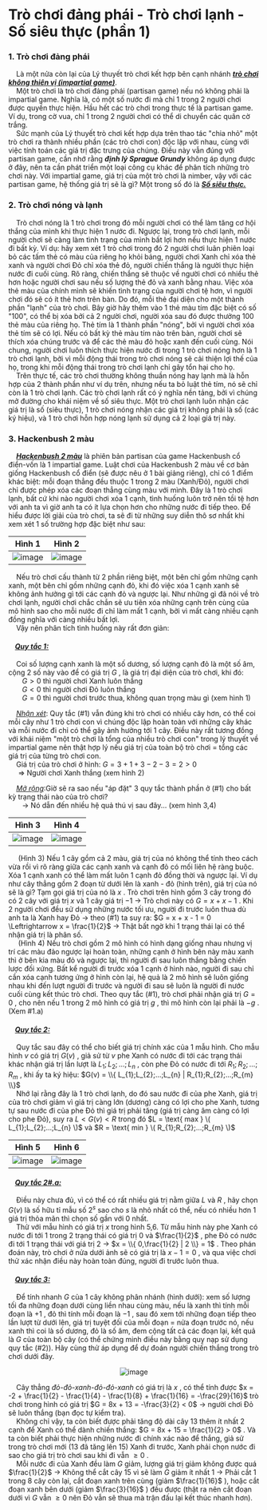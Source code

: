 # Trò chơi đảng phái - Trò chơi lạnh - Số siêu thực (phần 1)
### 1. Trò chơi đảng phái
&nbsp;&nbsp;&nbsp;&nbsp;Là một nửa còn lại của Lý thuyết trò chơi kết hợp bên cạnh nhánh ***<ins>trò chơi không thiên vị (impartial game)</ins>***. <br>
&nbsp;&nbsp;&nbsp;&nbsp;Một trò chơi là trò chơi đảng phái (partisan game) nếu nó không phải là impartial game. Nghĩa là, có một số nước đi mà chỉ 1 trong 2 người chơi được quyền thực hiện. Hầu hết các trò chơi trong thực tế là partisan game. Ví dụ, trong cờ vua, chỉ 1 trong 2 người chơi có thể di chuyển các quân cờ trắng. <br>
&nbsp;&nbsp;&nbsp;&nbsp;Sức mạnh của Lý thuyết trò chơi kết hợp dựa trên thao tác "chia nhỏ" một trò chơi ra thành nhiều phần (các trò chơi con) độc lập với nhau, cùng với việc tính toán các giá trị đặc trưng của chúng. Điều này vẫn đúng với partisan game, cần nhớ rằng ***định lý Sprague Grundy*** không áp dụng được ở đây, nên ta cần phát triển một loại công cụ khác để phân tích những trò chơi này. Với impartial game, giá trị của một trò chơi là nimber, vậy với các partisan game, hệ thống giá trị sẽ là gì? Một trong số đó là ***<ins>Số siêu thực.</ins>*** <br>
### 2. Trò chơi nóng và lạnh 
&nbsp;&nbsp;&nbsp;&nbsp;Trò chơi nóng là 1 trò chơi trong đó mỗi người chơi có thể làm tăng cơ hội thắng của mình khi thực hiện 1 nước đi. Ngược lại, trong trò chơi lạnh, mỗi người chơi sẽ càng làm tình trạng của mình bất lợi hơn nếu thực hiện 1 nước đi bất kỳ. Ví dụ: hãy xem xét 1 trò chơi trong đó 2 người chơi luân phiên loại bỏ các tấm thẻ có màu của riêng họ khỏi bảng, người chơi Xanh chỉ xóa thẻ xanh và người chơi Đỏ chỉ xóa thẻ đỏ, người chiến thắng là người thực hiện nước đi cuối cùng. Rõ ràng, chiến thắng sẽ thuộc về người chơi có nhiều thẻ hơn hoặc người chơi sau nếu số lượng thẻ đỏ và xanh bằng nhau. Việc xóa thẻ màu của chính mình sẽ khiến tình trạng của người chơi tệ hơn, vì người chơi đó sẽ có ít thẻ hơn trên bàn. Do đó, mỗi thẻ đại diện cho một thành phần "lạnh" của trò chơi. Bây giờ hãy thêm vào 1 thẻ màu tím đặc biệt có số "100", có thể bị xóa bởi cả 2 người chơi, người xóa sau đó được thưởng 100 thẻ màu của riêng họ. Thẻ tím là 1 thành phần "nóng", bởi vì người chơi xóa thẻ tím sẽ có lợi. Nếu có bất kỳ thẻ màu tím nào trên bàn, người chơi sẽ thích xóa chúng trước và để các thẻ màu đỏ hoặc xanh đến cuối cùng. Nói chung, người chơi luôn thích thực hiện nước đi trong 1 trò chơi nóng hơn là 1 trò chơi lạnh, bởi vì mỗi động thái trong trò chơi nóng sẽ cải thiện lợi thế của họ, trong khi mỗi động thái trong trò chơi lạnh chỉ gây tổn hại cho họ. <br>
&nbsp;&nbsp;&nbsp;&nbsp;Trên thực tế, các trò chơi thường không thuần nóng hay lạnh mà là hỗn hợp của 2 thành phần như ví dụ trên, nhưng nếu ta bỏ luật thẻ tím, nó sẽ chỉ còn là 1 trò chơi lạnh. Các trò chơi lạnh rất có ý nghĩa nền tảng, bởi vì chúng mở đường cho khái niệm về số siêu thực. Một trò chơi lạnh luôn nhận các giá trị là số (siêu thực), 1 trò chơi nóng nhận các giá trị không phải là số (các ký hiệu), và 1 trò chơi hỗn hợp nóng lạnh sử dụng cả 2 loại giá trị này.  <br>
### 3. Hackenbush 2 màu 
&nbsp;&nbsp;&nbsp;&nbsp;***<ins>Hackenbush 2 màu</ins>*** là phiên bản partisan của game Hackenbush cổ điển-vốn là 1 impartial game. Luật chơi của Hackenbush 2 màu về cơ bản giống Hackenbush cổ điển (sẽ được nêu ở 1 bài giảng riêng), chỉ có 1 điểm khác biệt: mỗi đoạn thẳng đều thuộc 1 trong 2 màu (Xanh/Đỏ), người chơi chỉ được phép xóa các đoạn thẳng cùng màu với mình. Đây là 1 trò chơi lạnh, bất cứ khi nào người chơi xóa 1 cạnh, tình huống luôn trở nên tồi tệ hơn với anh ta vì giờ anh ta có ít lựa chọn hơn cho những nước đi tiếp theo. Để hiểu được lời giải của trò chơi, ta sẽ đi từ những suy diễn thô sơ nhất khi xem xét 1 số trường hợp đặc biệt như sau: <br>
<div align="center">

Hình 1            | Hình 2
:-------------------------:|:-------------------------:
![image](https://github.com/MustardLawyer1995/LTTC-LTTCKH/assets/156400720/5a2f129b-fe6c-4810-b1c5-9cb5ba6c50b3) | ![image](https://github.com/MustardLawyer1995/LTTC-LTTCKH/assets/156400720/e712de9d-6151-4cca-828b-3090b1c96ed3)
</div>

&nbsp;&nbsp;&nbsp;&nbsp;Nếu trò chơi cấu thành từ 2 phần riêng biệt, một bên chỉ gồm những cạnh xanh, một bên chỉ gồm những cạnh đỏ, khi đó việc xóa 1 cạnh xanh sẽ không ảnh hưởng gì tới các cạnh đỏ và ngược lại. Như những gì đã nói về trò chơi lạnh, người chơi chắc chắn sẽ ưu tiên xóa những cạnh trên cùng của mô hình sao cho mỗi nước đi chỉ làm mất 1 cạnh, bởi vì mất càng nhiều cạnh đồng nghĩa với càng nhiều bất lợi. <br>
&nbsp;&nbsp;&nbsp;&nbsp;Vậy nên phân tích tình huống này rất đơn giản:<br>
#### &nbsp;&nbsp;&nbsp;&nbsp;***<ins>Quy tắc 1:</ins>***
&nbsp;&nbsp;&nbsp;&nbsp;Coi số lượng cạnh xanh là một số dương, số lượng cạnh đỏ là một số âm, cộng 2 số này vào để có giá trị $G$ , là giá trị đại diện của trò chơi, khi đó: <br>
&nbsp;&nbsp;&nbsp;&nbsp;&nbsp;&nbsp; $G > 0$ thì người chơi Xanh luôn thắng <br>
&nbsp;&nbsp;&nbsp;&nbsp;&nbsp;&nbsp; $G < 0$ thì người chơi Đỏ luôn thắng <br>
&nbsp;&nbsp;&nbsp;&nbsp;&nbsp;&nbsp; $G = 0$ thì người chơi trước thua, không quan trọng màu gì (xem hình 1) <br>

&nbsp;&nbsp;&nbsp;&nbsp;*<ins>Nhận xét</ins>*: Quy tắc (#1) vẫn đúng khi trò chơi có nhiều cây hơn, có thể coi mỗi cây như 1 trò chơi con vì chúng độc lập hoàn toàn với những cây khác và mỗi nước đi chỉ có thể gây ảnh hưởng tới 1 cây. Điều này rất tương đồng với khái niệm "một trò chơi là tổng của nhiều trò chơi con" trong lý thuyết về impartial game nên thật hợp lý nếu giá trị của toàn bộ trò chơi = tổng các giá trị của từng trò chơi con. <br>
&nbsp;&nbsp;&nbsp;&nbsp;Giá trị của trò chơi ở hình: $G = 3 + 1 + 3 - 2 - 3 = 2 > 0$ <br>
&nbsp;&nbsp;&nbsp;&nbsp; $\Rightarrow$ Người chơi Xanh thắng (xem hình 2) <br>

&nbsp;&nbsp;&nbsp;&nbsp;*<ins>Mở rộng</ins>*:Giờ sẽ ra sao nếu "áp đặt" 3 quy tắc thành phần ở (#1) cho bất kỳ trạng thái nào của trò chơi? <br>
&nbsp;&nbsp;&nbsp;&nbsp;&nbsp;&nbsp; $\rightarrow$ Nó dẫn đến nhiều hệ quả thú vị sau đây... (xem hình 3,4) <br>
<div align="center">

Hình 3            | Hình 4
:-------------------------:|:-------------------------:
![image](https://github.com/MustardLawyer1995/LTTC-LTTCKH/assets/156400720/0b57b909-0f3b-4b66-bcd0-b1acce397640) | ![image](https://github.com/MustardLawyer1995/LTTC-LTTCKH/assets/156400720/97dc478e-1f60-4f3f-b540-a13fbe877df6)
</div>

&nbsp;&nbsp;&nbsp;&nbsp; (Hình 3) Nếu 1 cây gồm cả 2 màu, giá trị của nó không thể tính theo cách vừa rồi vì rõ ràng giữa các cạnh xanh và cạnh đỏ có mối liên hệ ràng buộc. Xóa 1 cạnh xanh có thể làm mất luôn 1 cạnh đỏ đồng thời và ngược lại. Ví dụ như cây thẳng gồm 2 đoạn từ dưới lên là xanh - đỏ (hình trên), giá trị của nó sẽ là gì? Tạm gọi giá trị của nó là $x$ . Trò chơi trên hình gồm 3 cây trong đó có 2 cây với giá trị $x$ và 1 cây giá trị $-1$ $\rightarrow$ Trò chơi này có $G = x + x - 1$ . Khi 2 người chơi đều sử dụng những nước tối ưu, người đi trước luôn thua dù anh ta là Xanh hay Đỏ $\rightarrow$ theo (#1) ta suy ra: $G = x + x - 1 = 0 \Leftrightarrow x = \frac{1}{2}$ $\rightarrow$ Thật bất ngờ khi 1 trạng thái lại có thể nhận giá trị là phân số. <br>
&nbsp;&nbsp;&nbsp;&nbsp; (Hình 4) Nếu trò chơi gồm 2 mô hình có hình dạng giống nhau nhưng vị trí các màu đảo ngược lại hoàn toàn, những cạnh ở hình bên này màu xanh thì ở bên kia màu đỏ và ngược lại, thì người đi sau luôn thắng bằng chiến lược đối xứng. Bất kể người đi trước xóa 1 cạnh ở hình nào, người đi sau chỉ cần xóa cạnh tương ứng ở hình còn lại, hệ quả là 2 mô hình sẽ luôn giống nhau khi đến lượt người đi trước và người đi sau sẽ luôn là người đi nước cuối cùng kết thúc trò chơi. Theo quy tắc (#1), trò chơi phải nhận giá trị $G = 0$ , cho nên nếu 1 trong 2 mô hình có giá trị $g$ , thì mô hình còn lại phải là $-g$ . (Xem #1.a) <br>
#### &nbsp;&nbsp;&nbsp;&nbsp;***<ins>Quy tắc 2:</ins>***
&nbsp;&nbsp;&nbsp;&nbsp;Quy tắc sau đây có thể cho biết giá trị chính xác của 1 mẫu hình. Cho mẫu hình $v$ có giá trị $G(v)$ , giả sử từ $v$ phe Xanh có nước đi tới các trạng thái khác nhận giá trị lần lượt là $L_{1};L_{2};...;L_{n}$ , còn phe Đỏ có nước đi tới $R_{1};R_{2};...;R_{m}$ , khi ấy ta ký hiệu: $G(v) = \\{ L_{1};L_{2};...;L_{n} | R_{1};R_{2};...;R_{m} \\}$ <br>
&nbsp;&nbsp;&nbsp;&nbsp;Nhớ lại rằng đây là 1 trò chơi lạnh, do đó sau nước đi của phe Xanh, giá trị của trò chơi giảm vì giá trị càng lớn (dương) càng có lợi cho phe Xanh, tương tự sau nước đi của phe Đỏ thì giá trị phải tăng (giá trị càng âm càng có lợi cho phe Đỏ), suy ra $L < G(v) < R$ trong đó $L = \text{ max } \( L_{1};L_{2};...;L_{n} \)$ và $R = \text{ min } \( R_{1};R_{2};...;R_{m} \)$ <br>
<div align="center">

Hình 5            | Hình 6
:-------------------------:|:-------------------------:
![image](https://github.com/MustardLawyer1995/LTTC-LTTCKH/assets/156400720/d52ae5ff-d597-4346-8a4f-094563739996) | ![image](https://github.com/MustardLawyer1995/LTTC-LTTCKH/assets/156400720/769c8be9-8447-4bc2-8e55-df6b8e728061)
</div>

#### &nbsp;&nbsp;&nbsp;&nbsp;***<ins>Quy tắc 2#.a:</ins>***
&nbsp;&nbsp;&nbsp;&nbsp;Điều này chưa đủ, vì có thể có rất nhiều giá trị nằm giữa $L$ và $R$ , hãy chọn $G(v)$ là số hữu tỉ mẫu số $2^{s}$ sao cho $s$ là nhỏ nhất có thể, nếu có nhiều hơn 1 giá trị thỏa mãn thì chọn số gần với 0 nhất. <br>
&nbsp;&nbsp;&nbsp;&nbsp;Thử với mẫu hình có giá trị $x$ trong hình 5,6. Từ mẫu hình này phe Xanh có nước đi tới 1 trong 2 trạng thái có giá trị $0$ và $\frac{1}{2}$ , phe Đỏ có nước đi tới 1 trạng thái với giá trị $2$  $\rightarrow$ $x = \\{ 0,\frac{1}{2} | 2 \\} = 1$ . Theo phán đoán này, trò chơi ở nửa dưới ảnh sẽ có giá trị là $x - 1 = 0$ , và qua việc chơi thử xác nhận điều này hoàn toàn đúng, người đi trước luôn thua. <br>
#### &nbsp;&nbsp;&nbsp;&nbsp;***<ins>Quy tắc 3:</ins>***
&nbsp;&nbsp;&nbsp;&nbsp;Để tính nhanh $G$ của 1 cây không phân nhánh (hình dưới): xem số lượng tối đa những đoạn dưới cùng liền nhau cùng màu, nếu là xanh thì tính mỗi đoạn là $+1$ , đỏ thì tính mỗi đoạn là $-1$ , sau đó xem tới những đoạn tiếp theo lần lượt từ dưới lên, giá trị tuyệt đối của mỗi đoạn = nửa đoạn trước nó, nếu xanh thì coi là số dương, đỏ là số âm, đem cộng tất cả các đoạn lại, kết quả là $G$ của toàn bộ cây (có thể chứng minh điều này bằng quy nạp sử dụng quy tắc (#2)). Hãy cùng thử áp dụng để dự đoán người chiến thắng trong trò chơi dưới đây. <br> 
<div align="center">

![image](https://github.com/MustardLawyer1995/LTTC-LTTCKH/assets/156400720/888bd881-2085-4fae-9918-7ab74fff40f6)
</div>

&nbsp;&nbsp;&nbsp;&nbsp;Cây thẳng *đỏ-đỏ-xanh-đỏ-đỏ-xanh* có giá trị là $x$ , có thể tính được  $x = -2 + \frac{1}{2} - \frac{1}{4} - \frac{1}{8} + \frac{1}{16} = -\frac{29}{16}$ trò chơi trong hình có giá trị $G = 8x + 13 = -\frac{3}{2} < 0$ $\rightarrow$ người chơi Đỏ sẽ luôn thắng (bạn đọc tự kiểm tra).<br>
&nbsp;&nbsp;&nbsp;&nbsp;Không chỉ vậy, ta còn biết được phải tăng độ dài cây 13 thêm ít nhất 2 cạnh để Xanh có thể dành chiến thắng: $G = 8x + 15 = \frac{1}{2} > 0$ . Và ta còn biết phải thực hiện những nước đi chính xác nào để thắng, giả sử trong trò chơi mới (13 đã tăng lên 15) Xanh đi trước, Xanh phải chọn nước đi sao cho giá trị trò chơi sau khi đi vẫn $\ge 0$ . <br>
&nbsp;&nbsp;&nbsp;&nbsp;Mỗi nước đi của Xanh đều làm $G$ giảm, lượng giá trị giảm không được quá $\frac{1}{2}$ $\rightarrow$ Không thể cắt cây 15 vì sẽ làm $G$ giảm ít nhất 1 $\rightarrow$ Phải cắt 1 trong 8 cây còn lại, cắt đoạn xanh trên cùng (giảm $\frac{1}{16}$ ), hoặc cắt đoạn xanh bên dưới (giảm $\frac{3}{16}$ ) đều được (thật ra nên cắt đoạn dưới vì $G$ vẫn $\ge 0$ nên Đỏ vẫn sẽ thua mà trận đấu lại kết thúc nhanh hơn). <br>
